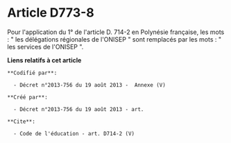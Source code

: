 # Article D773-8

Pour l'application du 1° de l'article D. 714-2 en Polynésie française, les mots : " les délégations régionales de l'ONISEP "
sont remplacés par les mots : " les services de l'ONISEP ".

**Liens relatifs à cet article**

	**Codifié par**:

	  - Décret n°2013-756 du 19 août 2013 -  Annexe (V)

	**Créé par**:

	  - Décret n°2013-756 du 19 août 2013 - art.

	**Cite**:

	  - Code de l'éducation - art. D714-2 (V)
